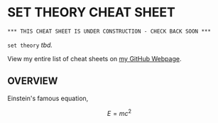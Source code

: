 # SET THEORY CHEAT SHEET

```txt
*** THIS CHEAT SHEET IS UNDER CONSTRUCTION - CHECK BACK SOON ***
```

`set theory` _tbd._

View my entire list of cheat sheets on
[my GitHub Webpage](https://jeffdecola.github.io/my-cheat-sheets/).

## OVERVIEW

Einstein's famous equation,

$$
E=mc^2
$$
